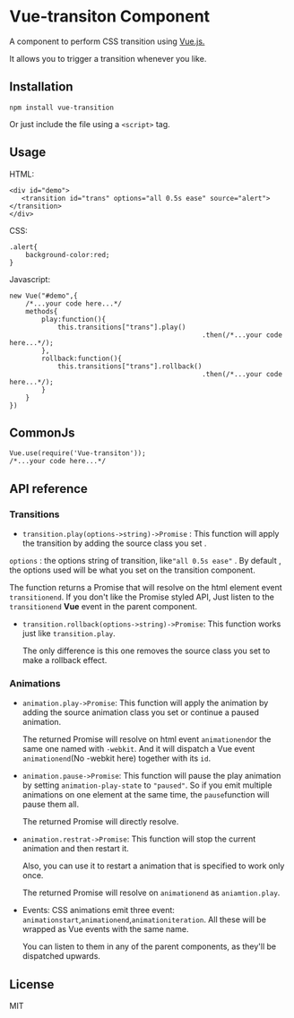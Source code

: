# Vue-transiton Component
A component to perform CSS transition using [Vue.js.](http://vuejs.org)

It allows you to trigger a transition whenever you like.

## Installation

    npm install vue-transition

 Or just include the file using a `<script>` tag.

## Usage
HTML:

    <div id="demo">
       <transition id="trans" options="all 0.5s ease" source="alert"></transition>
    </div>

CSS:

    .alert{
        background-color:red;
    }

Javascript:

    new Vue("#demo",{
        /*...your code here...*/
        methods{
            play:function(){
                this.transitions["trans"].play()
                                                    .then(/*...your code here...*/);
            },
            rollback:function(){
                this.transitions["trans"].rollback()
                                                    .then(/*...your code here...*/);
            }
        }
    })

## CommonJs

    Vue.use(require('Vue-transiton'));
    /*...your code here...*/

## API reference

### Transitions
* `transition.play(options->string)->Promise` :
This function will apply the transition by adding the source class
you set .

 `options` : the options string of transition, like`"all 0.5s ease"` .
 By default , the options used will be what you set on the transition component.

 The function returns a Promise that will resolve on the html element event `transitionend`.
 If you don't like the Promise styled API,
 Just listen to the `transitionend` __Vue__ event in the parent component.

* `transition.rollback(options->string)->Promise`:
This function works just like `transition.play`.

  The only difference is this one removes the source class you set to make a rollback effect.


### Animations
* `animation.play->Promise`:
This function will apply the animation by adding the source animation class you set or continue a paused animation.

  The returned Promise will resolve on html event `animationend`or the same one named with `-webkit`.
  And it will dispatch a Vue event `animationend`(No  -webkit here) together with its `id`.

* `animation.pause->Promise`:
This function will pause the play animation by setting `animation-play-state` to `"paused"`.
  So if you emit multiple animations on one element at the same time,
  the `pause`function will pause them all.

  The returned Promise will directly resolve.

* `animation.restrat->Promise`:
This function will stop the current animation and then restart it.

  Also, you can use it to restart a animation that is specified to work only once.
  
  The returned Promise will resolve on  `animationend` as `aniamtion.play`.

* Events:
CSS animations emit three event: `animationstart`,`animationend`,`animationiteration`.
All these will be wrapped as Vue events with the same name.

  You can listen to them in any of the parent components, as they'll be dispatched upwards.
## License
MIT

